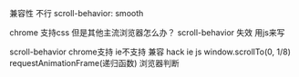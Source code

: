 兼容性 不行
scroll-behavior: smooth

chrome 支持css 但是其他主流浏览器怎么办？ scroll-behavior 失效
用js来写

scroll-behavior  chrome支持 ie不支持
兼容 hack   ie js window.scrollTo(0, 1/8)
requestAnimationFrame(递归函数)
浏览器判断